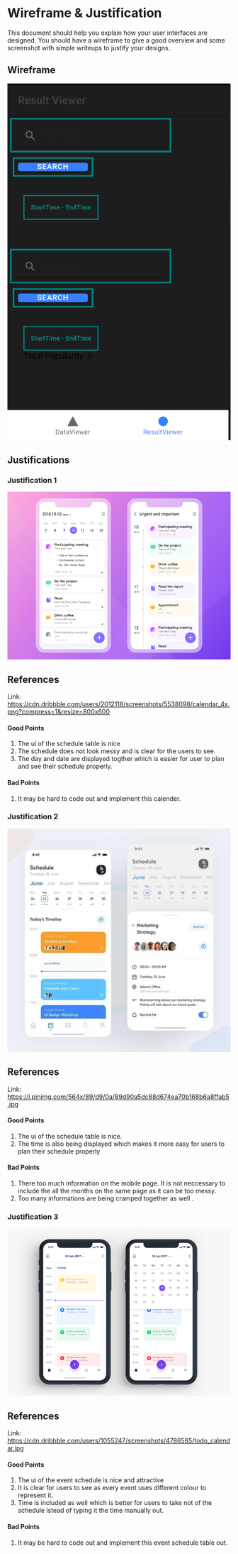 # Wireframe & Justification

This document should help you explain how your user interfaces are designed. You should have a wireframe to give a good overview and some screenshot with simple writeups to justify your designs.

## Wireframe

![Wireframe](assets/Advance_Basic_Mobile_ResultViewer_Wireframe_2.png)

## Justifications

### Justification 1

![Justificaiton1](assets/mobile_result_viewer_justification1.png)

## References
Link: https://cdn.dribbble.com/users/2012118/screenshots/5538098/calendar_4x.png?compress=1&resize=800x600

#### Good Points

1. The ui of the schedule table is nice
2. The schedule does not look messy and is clear for the users to see.
3. The day and date are displayed togther which is easier for user to  plan and see their schedule properly.

#### Bad Points

1. It may be hard to code out and implement this calender.

### Justification 2

![Justificaiton2](assets/mobile_result_viewer_justification2.png)

## References
Link: https://i.pinimg.com/564x/89/d9/0a/89d90a5dc88d674ea70b168b6a8ffab5.jpg

#### Good Points

1. The ui of the schedule table is nice.
2. The time is also being displayed which makes it more easy for users to plan their schedule properly

#### Bad Points

1. There too much information on the mobile page. It is not neccessary to include the all the months on the same page
as it can be too messy. 
2. Too many informations are being cramped together as well \. 

### Justification 3

![Justificaiton3](assets/mobile_result_viewer_justification3.png)

## References 
Link: https://cdn.dribbble.com/users/1055247/screenshots/4786565/todo_calendar.jpg

#### Good Points

1. The ui of the event schedule is nice and attractive
2. It is clear for users to see as every event uses different colour to represent it. 
3. Time is included as well which is better for users to take not of the schedule istead of typing it the time
manually out. 

#### Bad Points

1. It may be hard to code out and implement this event schedule table out.

